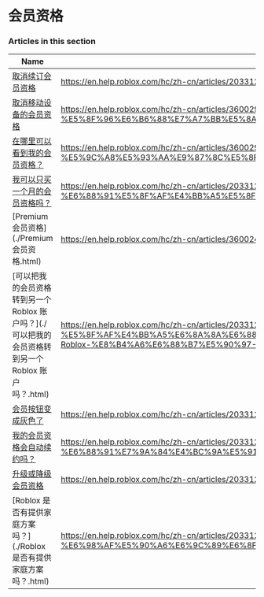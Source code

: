 # 会员资格  
### Articles in this section
Name|URL
-|-
[取消续订会员资格](./取消续订会员资格.html) |https://en.help.roblox.com/hc/zh-cn/articles/203312540-%E5%8F%96%E6%B6%88%E7%BB%AD%E8%AE%A2%E4%BC%9A%E5%91%98%E8%B5%84%E6%A0%BC
[取消移动设备的会员资格](./取消移动设备的会员资格.html) |https://en.help.roblox.com/hc/zh-cn/articles/360029312472-%E5%8F%96%E6%B6%88%E7%A7%BB%E5%8A%A8%E8%AE%BE%E5%A4%87%E7%9A%84%E4%BC%9A%E5%91%98%E8%B5%84%E6%A0%BC
[在哪里可以看到我的会员资格？](./在哪里可以看到我的会员资格？.html) |https://en.help.roblox.com/hc/zh-cn/articles/360029482412-%E5%9C%A8%E5%93%AA%E9%87%8C%E5%8F%AF%E4%BB%A5%E7%9C%8B%E5%88%B0%E6%88%91%E7%9A%84%E4%BC%9A%E5%91%98%E8%B5%84%E6%A0%BC-
[我可以只买一个月的会员资格吗？](./我可以只买一个月的会员资格吗？.html) |https://en.help.roblox.com/hc/zh-cn/articles/203312780-%E6%88%91%E5%8F%AF%E4%BB%A5%E5%8F%AA%E4%B9%B0%E4%B8%80%E4%B8%AA%E6%9C%88%E7%9A%84%E4%BC%9A%E5%91%98%E8%B5%84%E6%A0%BC%E5%90%97-
[Premium 会员资格](./Premium 会员资格.html) |https://en.help.roblox.com/hc/zh-cn/articles/360024256251-Premium-%E4%BC%9A%E5%91%98%E8%B5%84%E6%A0%BC
[可以把我的会员资格转到另一个 Roblox 账户吗？](./可以把我的会员资格转到另一个 Roblox 账户吗？.html) |https://en.help.roblox.com/hc/zh-cn/articles/203312640-%E5%8F%AF%E4%BB%A5%E6%8A%8A%E6%88%91%E7%9A%84%E4%BC%9A%E5%91%98%E8%B5%84%E6%A0%BC%E8%BD%AC%E5%88%B0%E5%8F%A6%E4%B8%80%E4%B8%AA-Roblox-%E8%B4%A6%E6%88%B7%E5%90%97-
[会员按钮变成灰色了](./会员按钮变成灰色了.html) |https://en.help.roblox.com/hc/zh-cn/articles/203312690-%E4%BC%9A%E5%91%98%E6%8C%89%E9%92%AE%E5%8F%98%E6%88%90%E7%81%B0%E8%89%B2%E4%BA%86
[我的会员资格会自动续约吗？](./我的会员资格会自动续约吗？.html) |https://en.help.roblox.com/hc/zh-cn/articles/203312630-%E6%88%91%E7%9A%84%E4%BC%9A%E5%91%98%E8%B5%84%E6%A0%BC%E4%BC%9A%E8%87%AA%E5%8A%A8%E7%BB%AD%E7%BA%A6%E5%90%97-
[升级或降级会员资格](./升级或降级会员资格.html) |https://en.help.roblox.com/hc/zh-cn/articles/203312750-%E5%8D%87%E7%BA%A7%E6%88%96%E9%99%8D%E7%BA%A7%E4%BC%9A%E5%91%98%E8%B5%84%E6%A0%BC
[Roblox 是否有提供家庭方案吗？](./Roblox 是否有提供家庭方案吗？.html) |https://en.help.roblox.com/hc/zh-cn/articles/203312610-Roblox-%E6%98%AF%E5%90%A6%E6%9C%89%E6%8F%90%E4%BE%9B%E5%AE%B6%E5%BA%AD%E6%96%B9%E6%A1%88%E5%90%97-